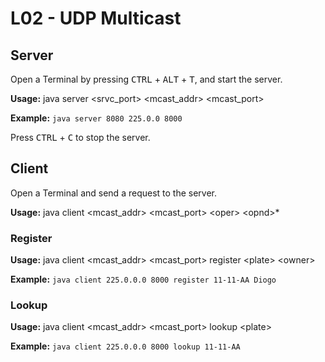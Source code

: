 # L02 - UDP Multicast

## Server

Open a Terminal by pressing <kbd>CTRL</kbd> + <kbd>ALT</kbd> + <kbd>T</kbd>, and start the server.

**Usage:** java server \<srvc_port\> \<mcast_addr\> \<mcast_port\>

**Example:** ```java server 8080 225.0.0 8000```

Press <kbd>CTRL</kbd> + <kbd>C</kbd> to stop the server.


## Client

Open a Terminal and send a request to the server.

**Usage:** java client \<mcast_addr\> \<mcast_port\> \<oper\> \<opnd\>*

### Register

**Usage:** java client \<mcast_addr\> \<mcast_port\> register \<plate\> \<owner\>

**Example:** ```java client 225.0.0.0 8000 register 11-11-AA Diogo```


### Lookup

**Usage:** java client \<mcast_addr\> \<mcast_port\> lookup \<plate\>

**Example:** ```java client 225.0.0.0 8000 lookup 11-11-AA```
